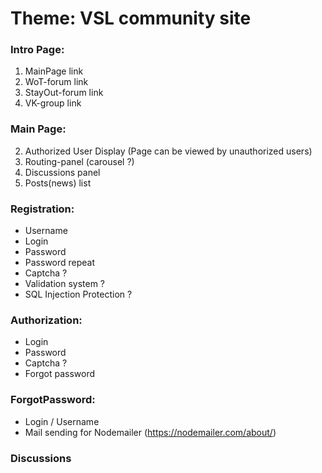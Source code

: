 # Theme: VSL community site
### Intro Page:
  1. MainPage link
  1. WoT-forum link
  1. StayOut-forum link
  1. VK-group link

### Main Page:
  2. Authorized User Display (Page can be viewed by unauthorized users)
  2. Routing-panel (carousel ?)
  2. Discussions panel
  2. Posts(news) list
  
### Registration:
  - Username
  - Login
  - Password
  - Password repeat
  - Captcha ?
  - Validation system ?
  - SQL Injection Protection ?

### Authorization:
  - Login
  - Password
  - Captcha ?
  - Forgot password

### ForgotPassword:
  - Login / Username
  - Mail sending for Nodemailer (https://nodemailer.com/about/)

### Discussions

